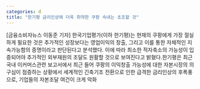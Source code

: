 ```yaml
---
categories: d
title: "한기평 금리인상에 더욱 취약한 쿠팡 속내는 초조할 것"
---
```

[금융소비자뉴스 이동준 기자] 한국기업평가(이하 한기평)는 현재의 쿠팡에게 가장 절실하게 필요한 것은 추가적인 성장보다는 영업이익의 창출, 그리고 이를 통한 자체적인 지속가능함의 증명이라고 판단된다고 분석했다. 이에 따라 최소한 적자축소의 가능성이 입증되어야 추가적인 외부재원의 조달도 원활할 것으로 보여진다고 밝혔다.한기평은 최근 국내 이커머스관련 보고서에서 최근 들어 쿠팡의 이익창출 가능성에 대한 자본시장의 의구심이 점증하는 상황에서 세계적인 긴축기조 전환으로 인한 급격한 금리인상의 후폭풍으로, 기업들의 자본조달 여건이 크게 악화